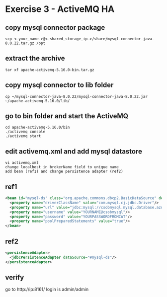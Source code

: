 # Exercise 3 - ActiveMQ HA

## copy mysql connector package
```
scp <-your_name->@<-shared_storage_ip->/share/mysql-connector-java-8.0.22.tar.gz /opt
```

## extract the archive
```shell
tar xf apache-activemq-5.16.0-bin.tar.gz
```

## copy mysql connector to lib folder
```shell
cp ~/mysql-connector-java-8.0.22/mysql-connector-java-8.0.22.jar ~/apache-activemq-5.16.0/lib/
```

## go to bin folder and start the ActiveMQ
```shell
cd apache-activemq-5.16.0/bin
./activemq console
./activemq start
```

## edit activemq.xml and add mysql datastore
```shell
vi activemq.xml
change localhost in brokerName field to unique name
add bean (ref1) and change persistence adapter (ref2)
```

## ref1
```xml
<bean id="mysql-ds" class="org.apache.commons.dbcp2.BasicDataSource" destroy-method="close">
  <property name="driverClassName" value="com.mysql.cj.jdbc.Driver"/>
  <property name="url" value="jdbc:mysql://csobmysql.mysql.database.azure.com/YOURNAME?serverTimezone=UTC&amp;relaxAutoCommit=true"/>
  <property name="username" value="YOURNAME@csobmysql"/>
  <property name="password" value="YOURPASSWORDFROMCAT"/>
  <property name="poolPreparedStatements" value="true"/>
</bean>
```

## ref2
```xml
<persistenceAdapter> 
  <jdbcPersistenceAdapter dataSource="#mysql-ds"/> 
</persistenceAdapter>
```

## verify
go to http://ip:8161/ login is admin/admin
